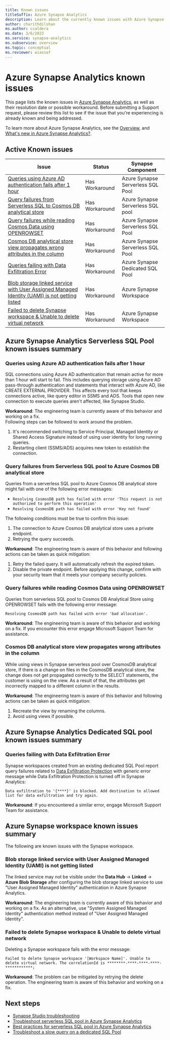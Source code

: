 ```yaml
---
title: Known issues
titleSuffix: Azure Synapse Analytics
description: Learn about the currently known issues with Azure Synapse Analytics, and their possible workarounds or resolutions.
author: charithdilshan
ms.author: ccaldera
ms.date: 3/6/2023
ms.service: synapse-analytics
ms.subservice: overview
ms.topic: conceptual
ms.reviewer: wiassaf
---
```


# Azure Synapse Analytics known issues

This page lists the known issues in [Azure Synapse Analytics](overview-what-is.md), as well as their resolution date or possible workaround. 
Before submitting a Support request, please review this list to see if the issue that you're experiencing is already known and being addressed.

To learn more about Azure Synapse Analytics, see the [Overview](index.yml), and [What's new in Azure Synapse Analytics?](whats-new.md). 

## Active Known issues

|Issue |Status  |Synapse Component|
|---------|---------|---------|
|[Queries using Azure AD authentication fails after 1 hour](#queries-using-azure-ad-authentication-fails-after-1-hour)|Has Workaround|Azure Synapse Serverless SQL Pool|
|[Query failures from Serverless SQL to Cosmos DB analytical store](#query-failures-from-serverless-sql-pool-to-azure-cosmos-db-analytical-store)|Has Workaround|Azure Synapse Serverless SQL pool|
|[Query failures while reading Cosmos Data using OPENROWSET](#query-failures-while-reading-cosmos-data-using-openrowset)|Has Workaround|Azure Synapse Serverless SQL Pool|
|[Cosmos DB analytical store view propagates wrong attributes in the column](#cosmos-db-analytical-store-view-propagates-wrong-attributes-in-the-column)|Has Workaround|Azure Synapse Serverless SQL Pool|
|[Queries failing with Data Exfiltration Error](#queries-failing-with-data-exfiltration-error)|Has Workaround|Azure Synapse Dedicated SQL Pool|
|[Blob storage linked service with User Assigned Managed Identity (UAMI) is not getting listed](#blob-storage-linked-service-with-user-assigned-managed-identity-uami-is-not-getting-listed)|Has Workaround|Azure Synapse Workspace|
|[Failed to delete Synapse workspace & Unable to delete virtual network](#failed-to-delete-synapse-workspace--unable-to-delete-virtual-network)|Has Workaround|Azure Synapse Workspace|

## Azure Synapse Analytics Serverless SQL Pool known issues summary

### Queries using Azure AD authentication fails after 1 hour

SQL connections using Azure AD authentication that remain active for more than 1 hour will start to fail. This includes querying storage using Azure AD pass-through authentication and statements that interact with Azure AD, like CREATE EXTERNAL PROVIDER. This affects every tool that keeps connections active, like query editor in SSMS and ADS. Tools that open new connection to execute queries aren't affected, like Synapse Studio.

**Workaround**: The engineering team is currently aware of this behavior and working on a fix. <br>
Following steps can be followed to work around the problem. 

1) It's recommended switching to Service Principal, Managed Identity or Shared Access Signature instead of using user identity for long running queries. 
2) Restarting client (SSMS/ADS) acquires new token to establish the connection.

### Query failures from Serverless SQL pool to Azure Cosmos DB analytical store

Queries from a serverless SQL pool to Azure Cosmos DB analytical store might fail with one of the following error messages:

- `Resolving CosmosDB path has failed with error 'This request is not authorized to perform this operation'`
- `Resolving CosmosDB path has failed with error 'Key not found'`

The following conditions must be true to confirm this issue:

1) The connection to Azure Cosmos DB analytical store uses a private endpoint. 
2) Retrying the query succeeds.

**Workaround**: The engineering team is aware of this behavior and following actions can be taken as quick mitigation:

1) Retry the failed query. It will automatically refresh the expired token.
2) Disable the private endpoint. Before applying this change, confirm with your security team that it meets your company security policies.

### Query failures while reading Cosmos Data using OPENROWSET

Queries from serverless SQL pool to Cosmos DB Analytical Store using OPENROWSET fails with the following error message:

`Resolving CosmosDB path has failed with error 'bad allocation'.`

**Workaround**: The engineering team is aware of this behavior and working on a fix. If you encounter this error engage Microsoft Support Team for assistance.

### Cosmos DB analytical store view propagates wrong attributes in the column

While using views in Synapse serverless pool over CosmosDB analytical store, If there is a change on files in the CosmosDB analytical store, the change does not get propagated correctly to the SELECT statements, the customer is using on the view. As a result of that, the attributes get incorrectly mapped to a different column in the results.

**Workaround**: The engineering team is aware of this behavior and following actions can be taken as quick mitigation:

1) Recreate the view by renaming the columns.
2) Avoid using views if possible. 

## Azure Synapse Analytics Dedicated SQL pool known issues summary

### Queries failing with Data Exfiltration Error

Synapse workspaces created from an existing dedicated SQL Pool report query failures related to [Data Exfiltration Protection](security/workspace-data-exfiltration-protection.md) with generic error message while Data Exfiltration Protection is turned off in Synapse Analytics: 

`Data exfiltration to '{****}' is blocked. Add destination to allowed list for data exfiltration and try again.`

**Workaround**: If you encountered a similar error, engage Microsoft Support Team for assistance.

## Azure Synapse workspace known issues summary

The following are known issues with the Synapse workspace.

### Blob storage linked service with User Assigned Managed Identity (UAMI) is not getting listed

The linked service may not be visible under the **Data Hub** -> **Linked** -> **Azure Blob Storage** after configuring the blob storage linked service to use "User Assigned Managed Identity" authentication in Azure Synapse Analytics.

**Workaround**: The engineering team is currently aware of this behavior and working on a fix. As an alternative, use "System Assigned Managed Identity" authentication method instead of "User Assigned Managed Identity".

### Failed to delete Synapse workspace & Unable to delete virtual network

Deleting a Synapse workspace fails with the error message:

`Failed to delete Synapse workspace '[Workspace Name]'. Unable to delete virtual network. The correlationId is ********-****-****-****-************;`

**Workaround**: The problem can be mitigated by retrying the delete operation. The engineering team is aware of this behavior and working on a fix.

## Next steps

- [Synapse Studio troubleshooting](troubleshoot/troubleshoot-synapse-studio.md)
- [Troubleshoot serverless SQL pool in Azure Synapse Analytics](sql/resources-self-help-sql-on-demand.md)
- [Best practices for serverless SQL pool in Azure Synapse Analytics](sql/best-practices-serverless-sql-pool.md)
- [Troubleshoot a slow query on a dedicated SQL Pool](/troubleshoot/azure/synapse-analytics/dedicated-sql/troubleshoot-dsql-perf-slow-query)
